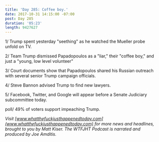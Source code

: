```yaml
---
title: 'Day 285: Coffee boy.'
date: 2017-10-31 14:15:00 -07:00
post: Day 285
duration: '05:23'
length: 9427627
---
```


1/ Trump spent yesterday "seething" as he watched the Mueller probe unfold on TV.

2/ Team Trump dismissed Papadopoulos as a "liar," their "coffee boy," and just a "young, low level volunteer"

3/ Court documents show that Papadopoulos shared his Russian outreach with several senior Trump campaign officials.

4/ Steve Bannon advised Trump to find new lawyers.

5/ Facebook, Twitter, and Google will appear before a Senate Judiciary subcommittee today.

poll/ 49% of voters support impeaching Trump.

*Visit [www.whatthefuckjusthappenedtoday.com](www.whatthefuckjusthappenedtoday.com) for more news and headlines, brought to you by Matt Kiser. The WTFJHT Podcast is narrated and produced by Joe Amditis.*